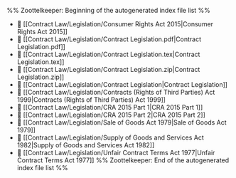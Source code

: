 %% Zoottelkeeper: Beginning of the autogenerated index file list  %%
- 📄 [[Contract Law/Legislation/Consumer Rights Act 2015|Consumer Rights Act 2015]]
- 📄 [[Contract Law/Legislation/Contract Legislation.pdf|Contract Legislation.pdf]]
- 📄 [[Contract Law/Legislation/Contract Legislation.tex|Contract Legislation.tex]]
- 📄 [[Contract Law/Legislation/Contract Legislation.zip|Contract Legislation.zip]]
- 📄 [[Contract Law/Legislation/Contract Legislation|Contract Legislation]]
- 📄 [[Contract Law/Legislation/Contracts (Rights of Third Parties) Act 1999|Contracts (Rights of Third Parties) Act 1999]]
- 📄 [[Contract Law/Legislation/CRA 2015 Part 1|CRA 2015 Part 1]]
- 📄 [[Contract Law/Legislation/CRA 2015 Part 2|CRA 2015 Part 2]]
- 📄 [[Contract Law/Legislation/Sale of Goods Act 1979|Sale of Goods Act 1979]]
- 📄 [[Contract Law/Legislation/Supply of Goods and Services Act 1982|Supply of Goods and Services Act 1982]]
- 📄 [[Contract Law/Legislation/Unfair Contract Terms Act 1977|Unfair Contract Terms Act 1977]]
%% Zoottelkeeper: End of the autogenerated index file list  %%
